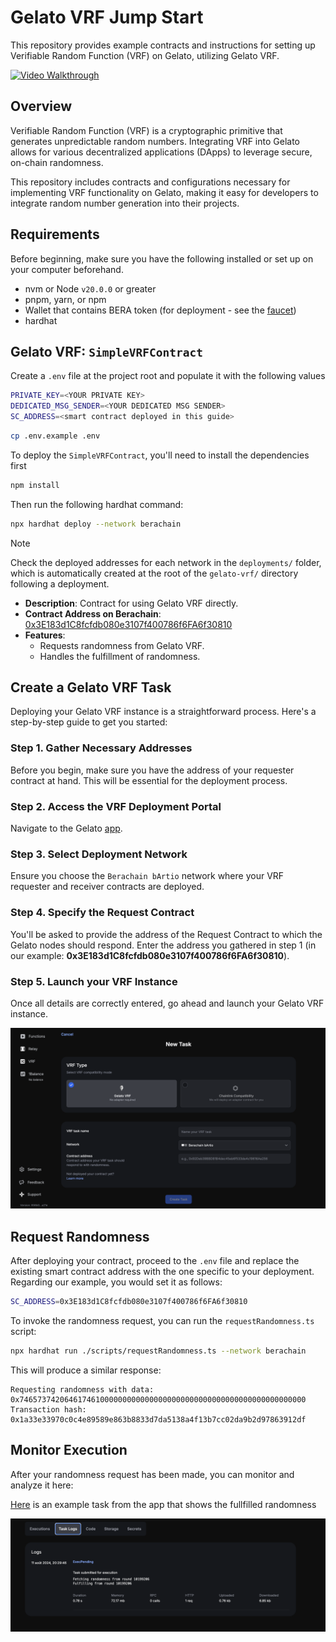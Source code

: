 # Gelato VRF Jump Start

This repository provides example contracts and instructions for setting up Verifiable Random Function (VRF) on Gelato, utilizing Gelato VRF.

[![Video Walkthrough](https://img.youtube.com/vi/cUPjQYoH2OE/0.jpg)](https://youtu.be/cUPjQYoH2OE)

## Overview

Verifiable Random Function (VRF) is a cryptographic primitive that generates unpredictable random numbers. Integrating VRF into Gelato allows for various decentralized applications (DApps) to leverage secure, on-chain randomness.

This repository includes contracts and configurations necessary for implementing VRF functionality on Gelato, making it easy for developers to integrate random number generation into their projects.

## Requirements

Before beginning, make sure you have the following installed or set up on your computer beforehand.  
- nvm or Node `v20.0.0` or greater
- pnpm, yarn, or npm 
- Wallet that contains BERA token (for deployment - see the [faucet](https://artio.faucet.berachain.com/))
- hardhat

## Gelato VRF: `SimpleVRFContract`

Create a `.env` file at the project root and populate it with the following values

```bash
PRIVATE_KEY=<YOUR PRIVATE KEY>
DEDICATED_MSG_SENDER=<YOUR DEDICATED MSG SENDER>
SC_ADDRESS=<smart contract deployed in this guide>
```

```bash
cp .env.example .env
```

To deploy the `SimpleVRFContract`, you'll need to install the dependencies first

```bash
npm install
```

Then run the following hardhat command:

```bash
npx hardhat deploy --network berachain
```

> [!NOTE]  
> Check the deployed addresses for each network in the `deployments/` folder, which is automatically created at the root of the `gelato-vrf/` directory following a deployment.


- **Description**: Contract for using Gelato VRF directly.
- **Contract Address on Berachain**: [0x3E183d1C8fcfdb080e3107f400786f6FA6f30810](https://bartio.beratrail.io/address/0x3E183d1C8fcfdb080e3107f400786f6FA6f30810)
- **Features**:
  - Requests randomness from Gelato VRF.
  - Handles the fulfillment of randomness.

## Create a Gelato VRF Task

Deploying your Gelato VRF instance is a straightforward process. Here's a step-by-step guide to get you started:

### Step 1. Gather Necessary Addresses
Before you begin, make sure you have the address of your requester contract at hand. This will be essential for the deployment process.

### Step 2. Access the VRF Deployment Portal
Navigate to the Gelato [app](https://app.gelato.network/vrf).

### Step 3. Select Deployment Network
Ensure you choose the `Berachain bArtio` network where your VRF requester and receiver contracts are deployed.

### Step 4. Specify the Request Contract
You'll be asked to provide the address of the Request Contract to which the Gelato nodes should respond. Enter the address you gathered in step 1 (in our example: **0x3E183d1C8fcfdb080e3107f400786f6FA6f30810**).

### Step 5. Launch your VRF Instance
Once all details are correctly entered, go ahead and launch your Gelato VRF instance.

![NewTask](./assets/newtask.png)

## Request Randomness

After deploying your contract, proceed to the `.env` file and replace the existing smart contract address with the one specific to your deployment. Regarding our example, you would set it as follows:

```bash
SC_ADDRESS=0x3E183d1C8fcfdb080e3107f400786f6FA6f30810
```

To invoke the randomness request, you can run the `requestRandomness.ts` script:

```bash
npx hardhat run ./scripts/requestRandomness.ts --network berachain
```

This will produce a similar response:

```
Requesting randomness with data: 0x7465737420646174610000000000000000000000000000000000000000000000
Transaction hash: 0x1a33e33970c0c4e89589e863b8833d7da5138a4f13b7cc02da9b2d97863912df
```

## Monitor Execution

After your randomness request has been made, you can monitor and analyze it here:

[Here](https://app.gelato.network/functions/task/0x904a1cdf1d09ec7f237a887bd6924d9116351a329c5f52a64d62bdcb9b9b5568:80084?origin=vrf) is an example task from the app that shows the fullfilled randomness


![Monitoring](./assets/monitoring.png)
